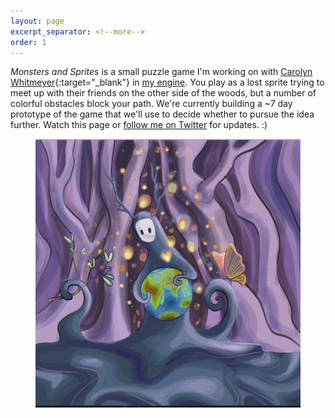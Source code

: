 ```yaml
---
layout: page
excerpt_separator: <!--more-->
order: 1
---
```


_Monsters and Sprites_ is a small puzzle game I'm working on with [Carolyn Whitmeyer](https://www.facebook.com/NyloracArt/){:target="_blank"} in [my engine](/projects/game-engine/). You play as a lost sprite trying to meet up with their friends on the other side of the woods, but a number of colorful obstacles block your path. We're currently building a ~7 day prototype of the game that we'll use to decide whether to pursue the idea further. Watch this page or [follow me on Twitter](https://twitter.com/masonremaley) for updates. :)

<figure>
	<img src="/assets/sprite-earth.jpg" />
</figure>
